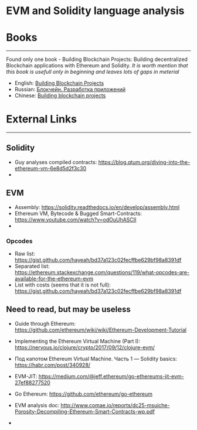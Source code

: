 # EVM and Solidity language analysis

# Books
---
Found only one book - Building Blockchain Projects: Building decentralized Blockchain applications with Ethereum and Solidity.
_It is worth mention that this book is usefull only in beginning and leaves lots of gaps in meterial_
* English: [Building Blockchain Projects](https://www.amazon.com/Building-Blockchain-Projects-decentralized-applications/dp/178712214X/ref=pd_sbs_14_1?_encoding=UTF8&pd_rd_i=178712214X&pd_rd_r=4YQH2MT0T4WPH9D1EMQZ&pd_rd_w=Gg7O8&pd_rd_wg=r0BeE&psc=1&refRID=4YQH2MT0T4WPH9D1EMQZ)
* Russian: [Блокчейн. Разработка приложений](https://www.ozon.ru/context/detail/id/144895860/)
* Chinese: [Building blockchain projects](https://www.amazon.com/Building-blockchain-projects-Real-time-javascript/dp/B07919XCJ4)

# External Links
---
## Solidity
* Guy analyses compiled contracts: https://blog.qtum.org/diving-into-the-ethereum-vm-6e8d5d2f3c30
* 

## EVM
* Assembly: https://solidity.readthedocs.io/en/develop/assembly.html
* Ethereum VM, Bytecode & Bugged Smart-Contracts: https://www.youtube.com/watch?v=odOuUhASCII
* 
### Opcodes
* Raw list: https://gist.github.com/hayeah/bd37a123c02fecffbe629bf98a8391df
* Separated list: https://ethereum.stackexchange.com/questions/119/what-opcodes-are-available-for-the-ethereum-evm
* List with costs (seems that it is not full): https://gist.github.com/hayeah/bd37a123c02fecffbe629bf98a8391df

## Need to read, but may be useless
* Guide through Ethereum: https://github.com/ethereum/wiki/wiki/Ethereum-Development-Tutorial
* Implementing the Ethereum Virtual Machine (Part I): https://nervous.io/clojure/crypto/2017/09/12/clojure-evm/
* Под капотом Ethereum Virtual Machine. Часть 1 — Solidity basics: https://habr.com/post/340928/

* EVM-JIT: https://medium.com/@jeff.ethereum/go-ethereums-jit-evm-27ef88277520
* Go Ethereum: https://github.com/ethereum/go-ethereum
* EVM analysis doc: http://www.comae.io/reports/dc25-msuiche-Porosity-Decompiling-Ethereum-Smart-Contracts-wp.pdf
*
